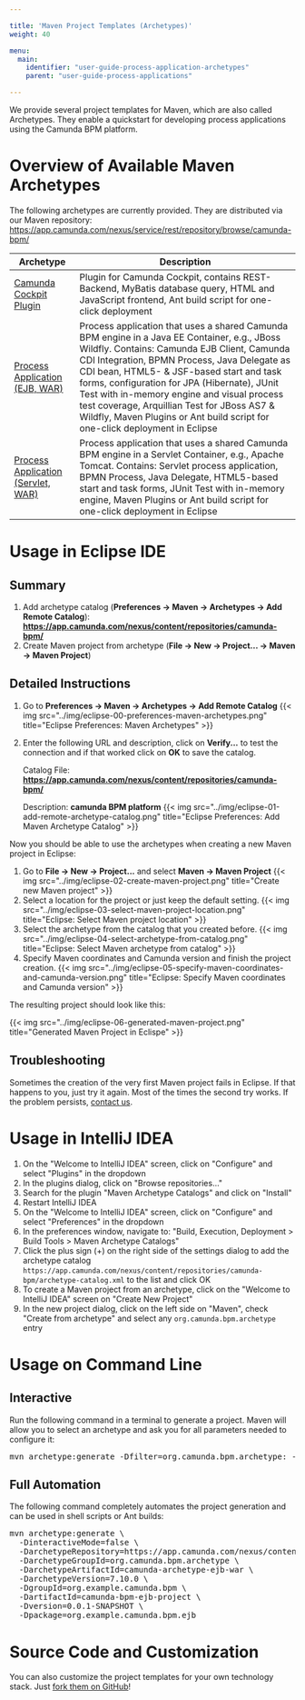 ```yaml
---

title: 'Maven Project Templates (Archetypes)'
weight: 40

menu:
  main:
    identifier: "user-guide-process-application-archetypes"
    parent: "user-guide-process-applications"

---
```


We provide several project templates for Maven, which are also called Archetypes.
They enable a quickstart for developing process applications using the Camunda BPM platform.


# Overview of Available Maven Archetypes

The following archetypes are currently provided. They are distributed via our Maven repository: https://app.camunda.com/nexus/service/rest/repository/browse/camunda-bpm/

<table class="table table-bordered">
  <thead>
    <tr><th>Archetype</th><th>Description</th></tr>
  </thead>
  <tbody>
    <tr>
      <td><a href="https://app.camunda.com/nexus/service/rest/repository/browse/camunda-bpm/org/camunda/bpm/archetype/camunda-archetype-cockpit-plugin/">Camunda Cockpit Plugin</a></td>
      <td>Plugin for Camunda Cockpit, contains REST-Backend, MyBatis database query, HTML and JavaScript frontend, Ant build script for one-click deployment</td>
    </tr>
    <tr>
      <td><a href="https://app.camunda.com/nexus/service/rest/repository/browse/camunda-bpm/org/camunda/bpm/archetype/camunda-archetype-ejb-war/">Process Application (EJB, WAR)</a></td>
      <td>Process application that uses a shared Camunda BPM engine in a Java EE Container, e.g., JBoss Wildfly.
          Contains: Camunda EJB Client, Camunda CDI Integration, BPMN Process, Java Delegate as CDI bean, HTML5- & JSF-based start and task forms,
          configuration for JPA (Hibernate), JUnit Test with in-memory engine and visual process test coverage, Arquillian Test for JBoss AS7 & Wildfly, Maven Plugins or Ant build script for one-click deployment in Eclipse</td>
    </tr>
    <tr>
      <td><a href="https://app.camunda.com/nexus/service/rest/repository/browse/camunda-bpm/org/camunda/bpm/archetype/camunda-archetype-servlet-war/">Process Application (Servlet, WAR)</a></td>
      <td>Process application that uses a shared Camunda BPM engine in a Servlet Container, e.g., Apache Tomcat.
          Contains: Servlet process application, BPMN Process, Java Delegate, HTML5-based start and task forms,
          JUnit Test with in-memory engine, Maven Plugins or Ant build script for one-click deployment in Eclipse</td>
    </tr>
  </tbody>
</table>


# Usage in Eclipse IDE

## Summary

1. Add archetype catalog (**Preferences -> Maven -> Archetypes -> Add Remote Catalog**):
    **https://app.camunda.com/nexus/content/repositories/camunda-bpm/**
2. Create Maven project from archetype (**File -> New -> Project... -> Maven -> Maven Project**)


## Detailed Instructions

1. Go to **Preferences -> Maven -> Archetypes -> Add Remote Catalog**
{{< img src="../img/eclipse-00-preferences-maven-archetypes.png" title="Eclipse Preferences: Maven Archetypes" >}}
2. Enter the following URL and description, click on **Verify...** to test the connection and if that worked click on **OK** to save the catalog.

    Catalog File: **https://app.camunda.com/nexus/content/repositories/camunda-bpm/**

    Description: **camunda BPM platform**
{{< img src="../img/eclipse-01-add-remote-archetype-catalog.png" title="Eclipse Preferences: Add Maven Archetype Catalog" >}}

Now you should be able to use the archetypes when creating a new Maven project in Eclipse:

1. Go to **File -> New -> Project...** and select **Maven -> Maven Project**
{{< img src="../img/eclipse-02-create-maven-project.png" title="Create new Maven project" >}}
2. Select a location for the project or just keep the default setting.
{{< img src="../img/eclipse-03-select-maven-project-location.png" title="Eclipse: Select Maven project location" >}}
3. Select the archetype from the catalog that you created before.
{{< img src="../img/eclipse-04-select-archetype-from-catalog.png" title="Eclipse: Select Maven archetype from catalog" >}}
4. Specify Maven coordinates and Camunda version and finish the project creation.
{{< img src="../img/eclipse-05-specify-maven-coordinates-and-camunda-version.png" title="Eclipse: Specify Maven coordinates and Camunda version" >}}

The resulting project should look like this:

{{< img src="../img/eclipse-06-generated-maven-project.png" title="Generated Maven Project in Eclispe" >}}


## Troubleshooting

Sometimes the creation of the very first Maven project fails in Eclipse. If that happens to you, just try it again. Most of the times the second try works. If the problem persists, [contact us](https://forum.camunda.org/).

# Usage in IntelliJ IDEA

1. On the "Welcome to IntelliJ IDEA" screen, click on "Configure" and select "Plugins" in the dropdown
2. In the plugins dialog, click on "Browse repositories..."
3. Search for the plugin "Maven Archetype Catalogs" and click on "Install"
4. Restart IntelliJ IDEA
5. On the "Welcome to IntelliJ IDEA" screen, click on "Configure" and select "Preferences" in the dropdown
6. In the preferences window, navigate to: "Build, Execution, Deployment > Build Tools > Maven Archetype Catalogs"
7. Click the plus sign (+) on the right side of the settings dialog to add the archetype catalog `https://app.camunda.com/nexus/content/repositories/camunda-bpm/archetype-catalog.xml` to the list and click OK
8. To create a Maven project from an archetype, click on the "Welcome to IntelliJ IDEA" screen on "Create New Project"
9. In the new project dialog, click on the left side on "Maven", check "Create from archetype" and select any `org.camunda.bpm.archetype` entry

# Usage on Command Line

## Interactive

Run the following command in a terminal to generate a project. Maven will allow you to select an archetype and ask you for all parameters needed to configure it:

<pre class="console">
mvn archetype:generate -Dfilter=org.camunda.bpm.archetype: -DarchetypeRepository=https://app.camunda.com/nexus/content/repositories/camunda-bpm
</pre>


## Full Automation

The following command completely automates the project generation and can be used in shell scripts or Ant builds:
<pre class="console">
mvn archetype:generate \
  -DinteractiveMode=false \
  -DarchetypeRepository=https://app.camunda.com/nexus/content/repositories/camunda-bpm \
  -DarchetypeGroupId=org.camunda.bpm.archetype \
  -DarchetypeArtifactId=camunda-archetype-ejb-war \
  -DarchetypeVersion=7.10.0 \
  -DgroupId=org.example.camunda.bpm \
  -DartifactId=camunda-bpm-ejb-project \
  -Dversion=0.0.1-SNAPSHOT \
  -Dpackage=org.example.camunda.bpm.ejb
</pre>


# Source Code and Customization

You can also customize the project templates for your own technology stack. Just [fork them on GitHub](https://github.com/camunda/camunda-archetypes)!
